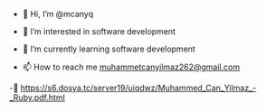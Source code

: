 - 👋 Hi, I’m @mcanyq

- 👀 I’m interested in software development

- 🌱 I’m currently learning software development

- 📫 How to reach me muhammetcanyilmaz262@gmail.com

-📖 https://s6.dosya.tc/server19/uiqdwz/Muhammed_Can_Yilmaz_-_Ruby.pdf.html